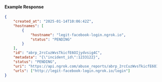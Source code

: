 <!-- Code generated for API Clients. DO NOT EDIT. -->

#### Example Response

```json
{
	"created_at": "2025-01-14T10:06:42Z",
	"hostnames": [
		{
			"hostname": "legit-facebook-login.ngrok.io",
			"status": "PENDING"
		}
	],
	"id": "abrp_2rcCuzWvsTkicfE6OIjydvsig4C",
	"metadata": "{\"incident_id\":1233122}",
	"status": "PENDING",
	"uri": "https://api.ngrok.com/abuse_reports/abrp_2rcCuzWvsTkicfE6OIjydvsig4C",
	"urls": ["http://legit-facebook-login.ngrok.io/login"]
}
```
